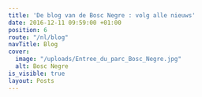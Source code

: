 ```yaml
---
title: 'De blog van de Bosc Negre : volg alle nieuws'
date: 2016-12-11 09:59:00 +01:00
position: 6
route: "/nl/blog"
navTitle: Blog
cover:
  image: "/uploads/Entree_du_parc_Bosc_Negre.jpg"
  alt: Bosc Negre
is_visible: true
layout: Posts
---
```


